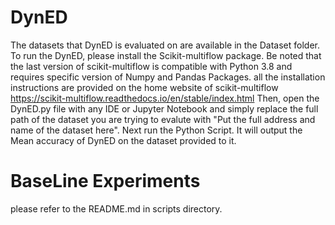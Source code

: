 # DynED
The datasets that DynED is evaluated on are available in the Dataset folder.
To run the DynED, please install the Scikit-multiflow package. Be noted that the last version of scikit-multiflow is compatible with Python 3.8 and requires specific version of Numpy and Pandas Packages. all the installation instructions are provided on the home website of scikit-multiflow https://scikit-multiflow.readthedocs.io/en/stable/index.html 
Then, open the DynED.py file with any IDE or Jupyter Notebook and simply replace the full path of the dataset you are trying to evalute with "Put the full address and name of the dataset here".
Next run the Python Script. It will output the Mean accuracy of DynED on the dataset provided to it.

# BaseLine Experiments
please refer to the README.md in scripts directory.
